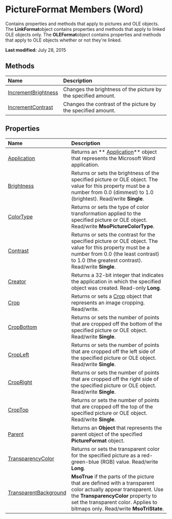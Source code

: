 
# PictureFormat Members (Word)
Contains properties and methods that apply to pictures and OLE objects. The  **LinkFormat**object contains properties and methods that apply to linked OLE objects only. The  **OLEFormat**object contains properties and methods that apply to OLE objects whether or not they're linked.

 **Last modified:** July 28, 2015


## Methods



|**Name**|**Description**|
|:-----|:-----|
| [IncrementBrightness](2bce8316-c15c-e5b9-9f04-1095ccaa7126.md)|Changes the brightness of the picture by the specified amount.|
| [IncrementContrast](afde4afa-53b6-7dd2-57b2-c25a800fb69d.md)|Changes the contrast of the picture by the specified amount.|

## Properties



|**Name**|**Description**|
|:-----|:-----|
| [Application](0665e7ee-4413-be00-8719-f776ad97eefe.md)|Returns an  ** [Application](d1cf6f8f-4e88-bf01-93b4-90a83f79cb44.md)** object that represents the Microsoft Word application.|
| [Brightness](385fbf20-db89-e159-31ec-2c9cf3bb5a3a.md)|Returns or sets the brightness of the specified picture or OLE object. The value for this property must be a number from 0.0 (dimmest) to 1.0 (brightest). Read/write  **Single**.|
| [ColorType](f4596bf7-4602-385d-61c0-0aed87aaf420.md)|Returns or sets the type of color transformation applied to the specified picture or OLE object. Read/write  **MsoPictureColorType**.|
| [Contrast](43b91fc2-9a6d-c4d2-c68a-1c8f8a1a00b7.md)|Returns or sets the contrast for the specified picture or OLE object. The value for this property must be a number from 0.0 (the least contrast) to 1.0 (the greatest contrast). Read/write  **Single**.|
| [Creator](c0b9a417-e2f8-6af7-d365-d579e7bf6f60.md)|Returns a 32-bit integer that indicates the application in which the specified object was created. Read-only  **Long**.|
| [Crop](431cc1a8-dd05-d813-6ba6-a6a78ee2472b.md)|Returns or sets a  [Crop](21ac150e-0a8f-c77b-717f-bf38fbced5a3.md) object that represents an image cropping. Read/write.|
| [CropBottom](f7cf6d4a-cc95-f595-9382-1daf4e0cf8de.md)|Returns or sets the number of points that are cropped off the bottom of the specified picture or OLE object. Read/write  **Single**.|
| [CropLeft](c20c723a-c09b-f821-4273-9a5fc0f37207.md)|Returns or sets the number of points that are cropped off the left side of the specified picture or OLE object. Read/write  **Single**.|
| [CropRight](89f73474-9b52-b758-e579-adbc803a5a62.md)|Returns or sets the number of points that are cropped off the right side of the specified picture or OLE object. Read/write  **Single**.|
| [CropTop](724fbcad-20e9-896f-c832-1105b4e4d4d0.md)|Returns or sets the number of points that are cropped off the top of the specified picture or OLE object. Read/write  **Single**.|
| [Parent](673adc32-374c-3382-2183-846abecb9941.md)|Returns an  **Object** that represents the parent object of the specified **PictureFormat** object.|
| [TransparencyColor](5b332d25-0aef-15c3-3826-322ea697522c.md)|Returns or sets the transparent color for the specified picture as a red-green-blue (RGB) value. Read/write  **Long**.|
| [TransparentBackground](8cbc6da7-e3c9-6d42-de48-ae82b3e5ff00.md)| **MsoTrue** if the parts of the picture that are defined with a transparent color actually appear transparent. Use the **TransparencyColor** property to set the transparent color. Applies to bitmaps only. Read/write **MsoTriState**.|
